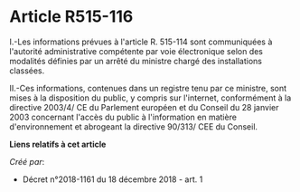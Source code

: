 # Article R515-116

I.-Les informations prévues à l'article R. 515-114 sont communiquées à l'autorité administrative compétente par voie
électronique selon des modalités définies par un arrêté du ministre chargé des installations classées.

II.-Ces informations, contenues dans un registre tenu par ce ministre, sont mises à la disposition du public, y compris sur
l'internet, conformément à la directive 2003/4/ CE du Parlement européen et du Conseil du 28 janvier 2003 concernant l'accès
du public à l'information en matière d'environnement et abrogeant la directive 90/313/ CEE du Conseil.

**Liens relatifs à cet article**

_Créé par_:

  - Décret n°2018-1161 du 18 décembre 2018 - art. 1
